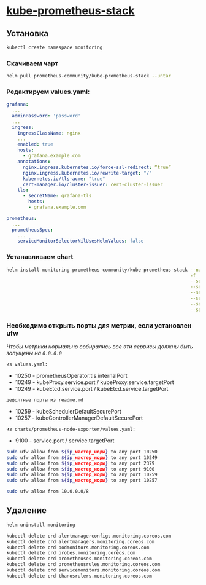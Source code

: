 # [kube-prometheus-stack](https://github.com/prometheus-community/helm-charts/tree/main/charts/kube-prometheus-stack)

## Установка

```bash
kubectl create namespace monitoring
```

### Скачиваем чарт

```bash
helm pull prometheus-community/kube-prometheus-stack --untar
```

### Редактируем values.yaml:

```yaml
grafana:
  ...
  adminPassword: 'password'
  ...
  ingress:
    ingressClassName: nginx
    ...
    enabled: true
    hosts:
      - grafana.example.com
    annotations:
      nginx.ingress.kubernetes.io/force-ssl-redirect: “true”
      nginx.ingress.kubernetes.io/rewrite-target: "/"
      kubernetes.io/tls-acme: "true"
      cert-manager.io/cluster-issuer: cert-cluster-issuer
    tls:
      - secretName: grafana-tls
        hosts:
        - grafana.example.com
```

```yaml
prometheus:
  ...
  prometheusSpec:
    ...
    serviceMonitorSelectorNilUsesHelmValues: false
```

### Устанавливаем chart

```bash
helm install monitoring prometheus-community/kube-prometheus-stack --namespace monitoring \
                                                                   -f ./values.yaml \
                                                                   --set grafana.nodeSelector."kubernetes\.io/hostname"=${название_мастер_ноды} \
                                                                   --set alertmanager.alertmanagerSpec.nodeSelector."kubernetes\.io/hostname"=${название_мастер_ноды} \
                                                                   --set prometheusOperator.nodeSelector."kubernetes\.io/hostname"=${название_мастер_ноды} \
                                                                   --set prometheusOperator.admissionWebhooks.patch.nodeSelector."kubernetes\.io/hostname"=${название_мастер_ноды} \
                                                                   --set prometheus.prometheusSpec.nodeSelector."kubernetes\.io/hostname"=${название_мастер_ноды} \
                                                                   --set kube-state-metrics.nodeSelector."kubernetes\.io/hostname"=${название_мастер_ноды}
```

### Необходимо открыть порты для метрик, если установлен ufw

*Чтобы метрики нормально собирались все эти сервисы должны быть запущены на `0.0.0.0`*

`из values.yaml:`

* 10250 - prometheusOperator.tls.internalPort
* 10249 - kubeProxy.service.port / kubeProxy.service.targetPort
* 10249 - kubeEtcd.service.port / kubeEtcd.service.targetPort

`дефолтные порты из readme.md`

* 10259 - kubeSchedulerDefaultSecurePort
* 10257 - kubeControllerManagerDefaultSecurePort

`из charts/prometheus-node-exporter/values.yaml:`

* 9100 - service.port / service.targetPort

```bash
sudo ufw allow from ${ip_мастер_ноды} to any port 10250
sudo ufw allow from ${ip_мастер_ноды} to any port 10249
sudo ufw allow from ${ip_мастер_ноды} to any port 2379
sudo ufw allow from ${ip_мастер_ноды} to any port 9100
sudo ufw allow from ${ip_мастер_ноды} to any port 10259
sudo ufw allow from ${ip_мастер_ноды} to any port 10257

sudo ufw allow from 10.0.0.0/8
```

## Удаление

```bash
helm uninstall monitoring
```

```bash
kubectl delete crd alertmanagerconfigs.monitoring.coreos.com
kubectl delete crd alertmanagers.monitoring.coreos.com
kubectl delete crd podmonitors.monitoring.coreos.com
kubectl delete crd probes.monitoring.coreos.com
kubectl delete crd prometheuses.monitoring.coreos.com
kubectl delete crd prometheusrules.monitoring.coreos.com
kubectl delete crd servicemonitors.monitoring.coreos.com
kubectl delete crd thanosrulers.monitoring.coreos.com
```
